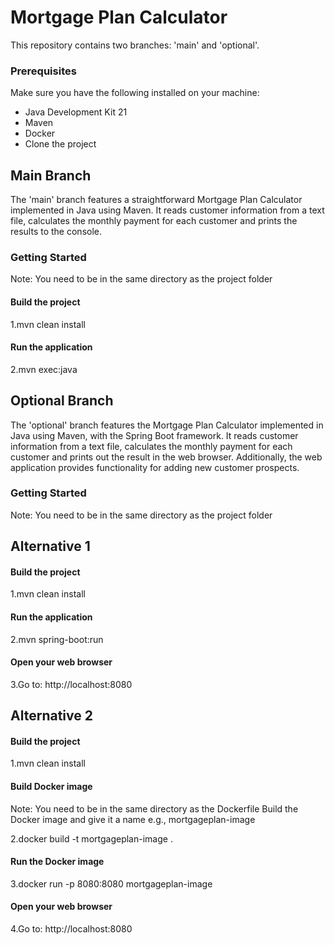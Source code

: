 # Mortgage Plan Calculator

This repository contains two branches: 'main' and 'optional'.

### Prerequisites

Make sure you have the following installed on your machine:

- Java Development Kit 21
- Maven
- Docker
- Clone the project

## Main Branch

The 'main' branch features a straightforward Mortgage Plan Calculator implemented in Java using Maven.
It reads customer information from a text file, calculates the monthly payment for each customer and prints the results to the console.

### Getting Started
Note: You need to be in the same directory as the project folder

#### Build the project
1.mvn clean install

#### Run the application
2.mvn exec:java

## Optional Branch

The 'optional' branch features the Mortgage Plan Calculator implemented in Java using Maven, with the Spring Boot framework.
It reads customer information from a text file, calculates the monthly payment for each customer and prints out the result
in the web browser. Additionally, the web application provides functionality for adding new customer prospects.

### Getting Started
Note: You need to be in the same directory as the project folder

## Alternative 1

#### Build the project
1.mvn clean install

#### Run the application
2.mvn spring-boot:run

#### Open your web browser
3.Go to: http://localhost:8080

## Alternative 2

#### Build the project
1.mvn clean install

#### Build Docker image
Note: You need to be in the same directory as the Dockerfile
Build the Docker image and give it a name e.g., mortgageplan-image

2.docker build -t mortgageplan-image .

#### Run the Docker image
3.docker run -p 8080:8080 mortgageplan-image

#### Open your web browser
4.Go to: http://localhost:8080